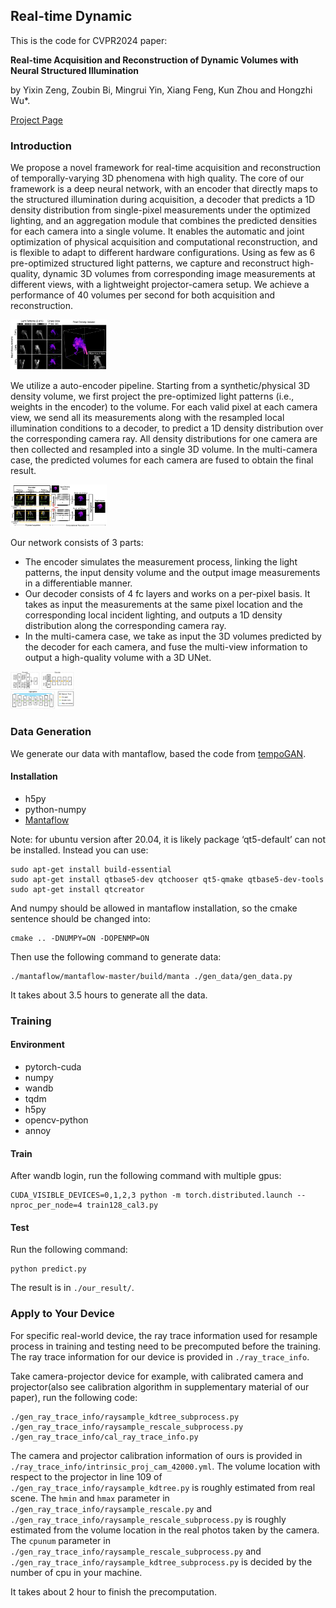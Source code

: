 ## Real-time Dynamic

This is the code for CVPR2024 paper:

**Real-time Acquisition and Reconstruction of Dynamic Volumes with Neural Structured Illumination**

by Yixin Zeng, Zoubin Bi, Mingrui Yin, Xiang Feng, Kun Zhou and Hongzhi Wu*.

[Project Page](https://svbrdf.github.io/publications/realtimedynamic/project.html)

### Introduction

We propose a novel framework for real-time acquisition and reconstruction of temporally-varying 3D phenomena with high quality. The core of our framework is a deep neural network, with an encoder that directly maps to the structured illumination during acquisition, a decoder that predicts a 1D density distribution from single-pixel measurements under the optimized lighting, and an aggregation module that combines the predicted densities for each camera into a single volume. It enables the automatic and joint optimization of physical acquisition and computational reconstruction, and is flexible to adapt to different hardware configurations. Using as few as 6 pre-optimized structured light patterns, we capture and reconstruct high-quality, dynamic 3D volumes from corresponding image measurements at different views, with a lightweight projector-camera setup. We achieve a performance of 40 volumes per second for both acquisition and reconstruction.

<img src="./imgs/teaser.jpg" alt="teaser" style="zoom: 15%;" />

We utilize a auto-encoder pipeline. Starting from a synthetic/physical 3D density volume, we first project the pre-optimized light patterns (i.e., weights in the encoder) to the volume. For each valid pixel at each camera view, we send all its measurements along with the resampled local illumination conditions to a decoder, to predict a 1D density distribution over the corresponding camera ray. All density distributions for one camera are then collected and resampled into a single 3D volume. In the multi-camera case, the predicted volumes for each camera are fused to obtain the final result.

<img src="./imgs/netpipeline.jpg" alt="netpipeline" style="zoom: 15%;" />

Our network consists of 3 parts:

- The encoder simulates the measurement process, linking the light patterns, the input density volume and the output image measurements in a differentiable manner. 
- Our decoder consists of 4 fc layers and works on a per-pixel basis.  It takes as input the measurements at the same pixel location and the corresponding local incident lighting, and outputs a 1D density distribution along the corresponding camera ray. 
- In the multi-camera case, we take as input the 3D volumes predicted by the decoder for each camera, and fuse the multi-view information to output a high-quality volume with a 3D UNet.

<img src="./imgs/decoder.jpg" alt="decoder" style="zoom:10%;" />

### Data Generation

We generate our data with mantaflow, based the code from  [tempoGAN](https://github.com/thunil/tempoGAN).

#### Installation

- h5py
- python-numpy
- [Mantaflow](http://mantaflow.com/install.html)

Note: for ubuntu version after 20.04, it is likely package ‘qt5-default’ can not be installed. Instead you can use:

```
sudo apt-get install build-essential
sudo apt-get install qtbase5-dev qtchooser qt5-qmake qtbase5-dev-tools
sudo apt-get install qtcreator
```

And numpy should be allowed in mantaflow installation, so the cmake sentence should be changed into:

```
cmake .. -DNUMPY=ON -DOPENMP=ON
```

Then use the following command to generate data:

```
./mantaflow/mantaflow-master/build/manta ./gen_data/gen_data.py
```

It takes about 3.5 hours to generate all the data.

### Training

#### Environment

- pytorch-cuda
- numpy
- wandb
- tqdm
- h5py
- opencv-python
- annoy

#### Train

After wandb login, run the following command with multiple gpus:

```
CUDA_VISIBLE_DEVICES=0,1,2,3 python -m torch.distributed.launch --nproc_per_node=4 train128_cal3.py
```

#### Test

Run the following command:

```
python predict.py
```

The result is in `./our_result/`.

### Apply to Your Device

For specific real-world device, the ray trace information used for resample process in training and testing need to be precomputed before the training. The ray trace information for our device is provided in `./ray_trace_info`.

Take camera-projector device for example, with calibrated camera and projector(also see calibration algorithm in supplementary material of our paper), run the following code:

```
./gen_ray_trace_info/raysample_kdtree_subprocess.py
./gen_ray_trace_info/raysample_rescale_subprocess.py
./gen_ray_trace_info/cal_ray_trace_info.py
```

The camera and projector calibration information of ours is provided in `./ray_trace_info/intrinsic_proj_cam_42000.yml`. The volume location with respect to the projector in line 109 of `./gen_ray_trace_info/raysample_kdtree.py` is roughly estimated from real scene. The `hmin` and `hmax` parameter in `./gen_ray_trace_info/raysample_rescale.py` and  `./gen_ray_trace_info/raysample_rescale_subprocess.py` is roughly estimated from the volume location in the real photos taken by the camera. The `cpunum` parameter in `./gen_ray_trace_info/raysample_rescale_subprocess.py` and `./gen_ray_trace_info/raysample_kdtree_subprocess.py` is decided by the number of cpu in your machine.

It takes about 2 hour to finish the precomputation.
